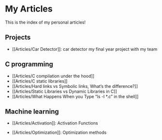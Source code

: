 # My Articles
This is the index of my personal articles!

## Projects
- [[Articles/Car Detector]]: car detector my final year project with my team

## C programming
- [[Articles/C compilation under the hood]]
- [[Articles/C static libraries]]
- [[Articles/Hard links vs Symbolic links, What’s the difference?]]
- [[Articles/Static Libraries vs Dynamic Libraries in C]]
- [[Articles/What Happens When you Type “ls -l *.c” in the shell]]


## Machine learning
- [[Articles/Activation]]: Activation Functions

- [[Articles/Optimization]]: Optimization methods
